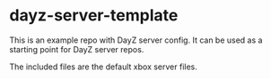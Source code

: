 # dayz-server-template

This is an example repo with DayZ server config. It can be used as a starting point for DayZ server repos.

The included files are the default xbox server files.
